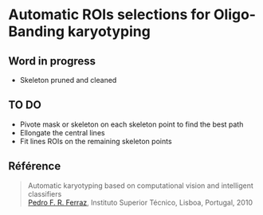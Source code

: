 # Automatic ROIs selections for Oligo-Banding karyotyping

## Word in progress

- Skeleton pruned and cleaned

## TO DO
- Pivote mask or skeleton on each skeleton point to find the best path
- Ellongate the central lines
- Fit lines ROIs on the remaining skeleton points

## Référence
> Automatic karyotyping based on computational vision and intelligent classifiers   
> [Pedro F. R. Ferraz](mailto:FerrazPedro@live.com.pt), Instituto Superior Técnico, Lisboa, Portugal, 2010  
